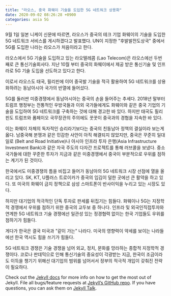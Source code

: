 ```yaml
---
title: "라오스, 중국 화웨이 기술을 도입한 5G 네트워크 상용화"
date: 2020-09-02 08:26:28 +0900
categories: asia 5G
---
```


9월 1일 일본 니케이 신문에 따르면, 라오스가 중국의 테크 기업 화웨이의 기술을 도입한 5G 네트워크 서비스를 게시하겠다고 발표했다. UN이 지정한 "후발발전도상국" 중에서 5G를 도입한 나라는 라오스가 처음이라고 한다.

라오스에서 5G 기술을 도입하고 있는 라오텔레콤 (Lao Telecom)은 라오스에선 두번째로 큰 통신기술회사다. 지난 10월 부터 중국의 화웨이에서 제공 받은 통신기술 및 인프라로 5G 기술 도입을 선도하고 있다고 한다.

이로서 라오스도 태국, 필리핀에 이어 중국발 기술을 적극 활용하여 5G 네트워크를 상용화하려는 동남아시아 국가의 반열에 들어섰다.

5G를 둘러싼 미중경쟁에서 동남아시아는 중국의 손을 들어주는 추세다. 2018년 말부터 트럼프 행정부는 전통적인 우방국들과 이외 국가들에게도 화웨이와 같은 중국 기업의 기술을 도입하여 5G 네트워크를 구축하는 것에 대해 경고한 바 있다. 하지만 태국도 필리핀도 트럼프와 폼페이오 국무장관의 주의에도 꿋꿋이 중국과의 경협을 지속한 바 있다.

이는 화웨이 자체의 독자적인 승리라기보다는 중국의 친동남아 정책의 결실이라 보는게 옳다. 남중국해 분쟁과 같은 민감한 사안이 아직 해결되지 않았지만, 중국은 꾸준히 일대일로 (Belt and Road Initiative)나 아시아 인프라 투자 은행(Asia Infrastructure Investment Bank)과 같은 자국 주도의 다자간 프로젝트를 통해 러브콜을 보냈다. 중소국가들에 대한 꾸준한 투자가 지금과 같은 미중경쟁에서 중국이 부분적으로 우위를 점하는 계기가 된 것이다.

한국에서도 미중경쟁의 틈을 비집고 들어가 동남아의 5G 네트워크 시장 선점에 열을 올리고 있다. SK, KT, U플러스 트로이카가 중국의 입김이 덜한 곳에선 큰 활약을 하고 있다. 또 미국의 화웨이 금지 정책으로 삼성 스마트폰이 반사이익을 누리고 있는 시장도 있다.

하지만 대기업의 적극적인 단독 투자로 판세를 뒤집기는 힘들다. 화웨이나 5G는 지정학적 경쟁에서 우위를 점하기 위한 중국의 교두보 중 하나다. 인프라 및 외국인직접투자와 연계한 5G 네트워크 기술 경쟁에선 일관성 있는 정경협력 없이는 한국 기업들도 우위를 점하기가 힘들다.

게다가 한국은 결국 미국과 "같이 가는" 나라다. 미국의 영향력이 약세를 보이는 나라들에선 한국 역시도 힘을 쓰기가 힘들다.

5G 네트워크 경쟁은 기술 경쟁을 넘어 외교, 정치, 문화를 망라하는 종합적 지정학적 경쟁이다. 코로나 판데믹으로 인해 통신기술의 중요성이 각광받는 지금, 한국이 조금이라도 이득을 챙기기 위해선 대기업의 범위를 넘어서서 정부의 적극적 개입이 갖춰진 전략이 필요하다.

Check out the [Jekyll docs][jekyll-docs] for more info on how to get the most out of Jekyll. File all bugs/feature requests at [Jekyll’s GitHub repo][jekyll-gh]. If you have questions, you can ask them on [Jekyll Talk][jekyll-talk].

[jekyll-docs]: https://jekyllrb.com/docs/home
[jekyll-gh]:   https://github.com/jekyll/jekyll
[jekyll-talk]: https://talk.jekyllrb.com/
